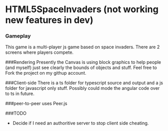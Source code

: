HTML5SpaceInvaders (not working new features in dev)
========


### Gameplay
This game is a multi-player js game based on space invaders. There are 2 screens where players compete.

###Rendering
Presently the Canvas is using block graphics to help people (and myself) just see clearly the bounds of objects and stuff. Feel free to Fork the project on my githup account.

###Client-side
There is a ts folder for typescript source and output and a js folder for javascript only stuff. Possibly could mode the angular code over to ts in future.

###peer-to-peer
uses Peer.js

###TODO
* Decide if I need an authoritive server to stop client side cheating.
